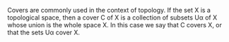 Covers are commonly used in the context of topology. If the set X is a topological space, then a cover C of X is a collection of subsets Uα of X whose union is the whole space X. In this case we say that C covers X, or that the sets Uα cover X. 
